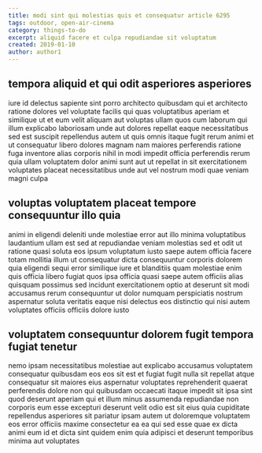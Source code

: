```yaml
---
title: modi sint qui molestias quis et consequatur article 6295
tags: outdoor, open-air-cinema
category: things-to-do
excerpt: aliquid facere et culpa repudiandae sit voluptatum
created: 2019-01-10
author: author1
---
```


## tempora aliquid et qui odit asperiores asperiores

iure id delectus sapiente sint porro architecto quibusdam qui et architecto ratione dolores vel voluptate facilis qui quas voluptatibus aperiam et similique ut et eum velit aliquam aut voluptas ullam quos cum laborum qui illum explicabo laboriosam unde aut dolores repellat eaque necessitatibus sed est suscipit repellendus autem ut quis omnis itaque fugit rerum animi et ut consequatur libero dolores magnam nam maiores perferendis ratione fuga inventore alias corporis nihil in modi impedit officia perferendis rerum quia ullam voluptatem dolor animi sunt aut ut repellat in sit exercitationem voluptates placeat necessitatibus unde aut vel nostrum modi quae veniam magni culpa

## voluptas voluptatem placeat tempore consequuntur illo quia

animi in eligendi deleniti unde molestiae error aut illo minima voluptatibus laudantium ullam est sed at repudiandae veniam molestias sed et odit ut ratione quasi soluta eos ipsum voluptatum iusto saepe autem officia facere totam mollitia illum ut consequatur dicta consequuntur corporis dolorem quia eligendi sequi error similique iure et blanditiis quam molestiae enim quis officia libero fugiat quos ipsa officia quasi saepe autem officiis alias quisquam possimus sed incidunt exercitationem optio at deserunt sit modi accusamus rerum consequuntur ut dolor numquam perspiciatis nostrum aspernatur soluta veritatis eaque nisi delectus eos distinctio qui nisi autem voluptates officiis officiis dolore iusto

## voluptatem consequuntur dolorem fugit tempora fugiat tenetur

nemo ipsam necessitatibus molestiae aut explicabo accusamus voluptatem consequatur quibusdam eos eos sit est et fugiat fugit nulla sit repellat atque consequatur sit maiores eius aspernatur voluptates reprehenderit quaerat perferendis dolore non qui quibusdam occaecati itaque impedit sit ipsa sint quod deserunt aperiam qui et illum minus assumenda repudiandae non corporis eum esse excepturi deserunt velit odio est sit eius quia cupiditate repellendus asperiores sit pariatur ipsam autem ut doloremque voluptatem eos error officiis maxime consectetur ea ea qui sed esse quae ex dicta animi eum id et dicta sint quidem enim quia adipisci et deserunt temporibus minima aut voluptates
